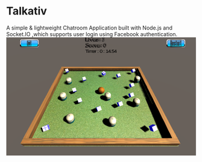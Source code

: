# Talkativ
A simple &amp; lightweight Chatroom Application built with Node.js and Socket.IO ,which supports user login using Facebook authentication.
![alt tag](https://github.com/shrobon/BoxHunter/blob/master/Unity-Box-Hunter.png)
